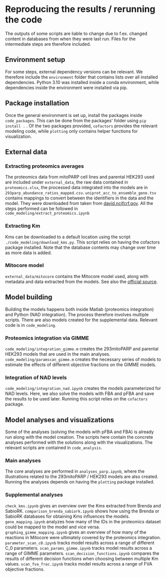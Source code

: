 # Reproducing the results / rerunning the code

The outputs of some scripts are liable to change due to f.ex. changed content in databases from when they were last run.
Files for the intermediate steps are therefore included.

## Environment setup
For some steps, external dependency versions can be relevant. We therefore include the `environment` folder that contains lists over all installed dependencies.
Python 3.10 was installed inside a conda environment, while dependencies inside the environment were installed via pip.

## Package installation
Once the general environment is set up, install the packages inside `code_packages`. This can be done from the packages' folder using `pip install .` .
Of the two packages provided, `cofactors` provides the relevant modeling code, while `plotting` only contains helper functions for visualization.


## External data

### Extracting proteomics averages
The proteomics data from mitoPARP cell lines and parental HEK293 used are included under `external_data`,
the raw data contained in `proteomics.xlsx`, the processed data integrated into the models are in `293parp_abundance_ratios_mapped.csv`.
`uniprot_acc_to_ensemble_gene.tsv` contains mappings to convert between the identifiers in the data and the model. 
They were downloaded from taken from [david.ncifcrf.gov](david.ncifcrf.gov).
All the steps performed can be followed in `code_modeling/extract_proteomics.ipynb`

### Extracting Km
Kms can be downloaded to a default location using the script `./code_modeling/download_kms.py`.
This script relies on having the cofactors package installed.
Note that the database contents may change over time as more data is added.

### Mitocore model
`external_data/mitocore` contains the Mitocore model used, along with metadata and data extracted from the models.
See also the [official source](https://www.mrc-mbu.cam.ac.uk/research-resources-and-facilities/mitocore).


## Model building
Building the models happens both inside Matlab (proteomics integration) and Python (NAD integration).
The process therefore involves multiple scripts.
There are also models created for the supplemental data.
Relevant code is in `code_modeling`.

### Proteomics integration via GIMME
`code_modeling/integration_gimme.m` creates the 293mitoPARP and parental HEK293 models that are used in the main analyses.
`code_modeling/paramscan_gimme.m` creates the necessary series of models to estimate the effects of different objective fractions on the GIMME models.

### Integration of NAD levels
`code_modeling/integration_nad.ipynb` creates the models parameterized for NAD levels. 
Here, we also solve the models with FBA and pFBA and save the results to be used later.
Running this script relies on the `cofactors` package.

## Model analyses and visualizations
Some of the analyses (solving the models with pFBA and FBA) is already run along with the model creation.
The scripts here contain the concrete analyses performed with the solutions along with the visualizations.
The relevant scripts are contained in `code_analysis`.

### Main analyses
The core analyses are performed in `analyses_parp.ipynb`, where the illustrations related to the 293mitoPARP / HEK293 models are also created.
Running the analyses depends on having the `plotting` package installed.


### Supplemental analyses
`check_kms.ipynb` gives an overview over the Kms extracted from Brenda and SabioRK.
`comparison_brenda_sabiork.ipynb` shows how using the Brenda or SabioRK databases for obtaining Kms influences the models.
`gene_mapping.ipynb` analyzes how many of the IDs in the proteomics dataset could be mapped to the model and vice versa. 
`graphing_gimme_mapping.ipynb` gives an overview of how many of the reactions in Mitocore were ultimately covered by the proteomics integration.
`parameter_scan_c0.ipynb` tracks model results across a range of different C_0 parameters.
`scan_params_gimme.ipynb` tracks model results across a range of GIMME parameters.
`scan_decision_functions.ipynb` compares the results of different decision functions when choosing between multiple Km values.
`scan_fva_frac.ipynb` tracks model results across a range of FVA objective fractions.
